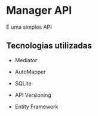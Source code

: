 # Manager API

É uma simples API

## Tecnologias utilizadas

- Mediator

- AutoMapper

- SQLite

- API Versioning 

- Entity Framework